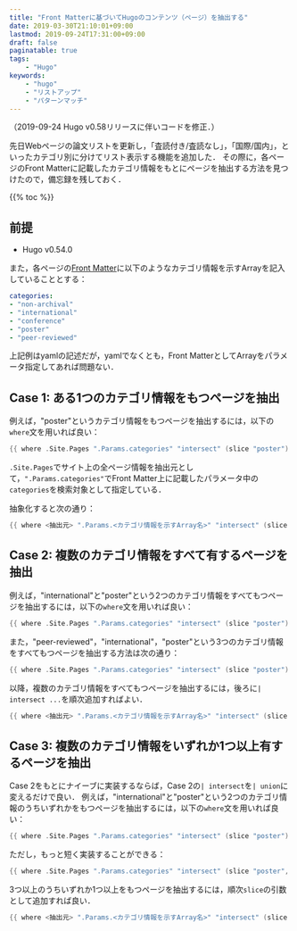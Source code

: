 ```yaml
---
title: "Front Matterに基づいてHugoのコンテンツ（ページ）を抽出する"
date: 2019-03-30T21:10:01+09:00
lastmod: 2019-09-24T17:31:00+09:00
draft: false
paginatable: true
tags:
    - "Hugo"
keywords:
    - "hugo"
    - "リストアップ"
    - "パターンマッチ"
---
```


（2019-09-24 Hugo v0.58リリースに伴いコードを修正．）

先日Webページの論文リストを更新し，「査読付き/査読なし」，「国際/国内」，といったカテゴリ別に分けてリスト表示する機能を追加した．
その際に，各ページのFront Matterに記載したカテゴリ情報をもとにページを抽出する方法を見つけたので，備忘録を残しておく．

<!--more-->

{{% toc %}}

## 前提

- Hugo v0.54.0

また，各ページの[Front Matter](https://gohugo.io/content-management/front-matter/)に以下のようなカテゴリ情報を示すArrayを記入していることとする：
```yaml
categories:
- "non-archival"
- "international"
- "conference"
- "poster"
- "peer-reviewed"
```

上記例はyamlの記述だが，yamlでなくとも，Front MatterとしてArrayをパラメータ指定してあれば問題ない．

## Case 1: ある1つのカテゴリ情報をもつページを抽出

例えば，"poster"というカテゴリ情報をもつページを抽出するには，以下の`where`文を用いれば良い：
```go
{{ where .Site.Pages ".Params.categories" "intersect" (slice "poster") }}
```

`.Site.Pages`でサイト上の全ページ情報を抽出元として，`".Params.categories"`でFront Matter上に記載したパラメータ中の`categories`を検索対象として指定している．

抽象化すると次の通り：
```go
{{ where <抽出元> ".Params.<カテゴリ情報を示すArray名>" "intersect" (slice "<抽出するカテゴリ情報>") }}
```

## Case 2: 複数のカテゴリ情報を**すべて**有するページを抽出

例えば，"international"と"poster"という2つのカテゴリ情報をすべてもつページを抽出するには，以下の`where`文を用いれば良い：
```go
{{ where .Site.Pages ".Params.categories" "intersect" (slice "poster") | intersect (where .Site.Pages ".Params.categories" "intersect" (slice "international")) }}
```

また，"peer-reviewed"，"international"，"poster"という3つのカテゴリ情報をすべてもつページを抽出する方法は次の通り：
```go
{{ where .Site.Pages ".Params.categories" "intersect" (slice "poster") | intersect (where .Site.Pages ".Params.categories" "intersect" (slice "international")) | intersect (where .Site.Pages ".Params.categories" "intersect" (slice "peer-reviewed")) }}
```

以降，複数のカテゴリ情報をすべてもつページを抽出するには，後ろに`| intersect ...`を順次追加すればよい．

```go
{{ where <抽出元> ".Params.<カテゴリ情報を示すArray名>" "intersect" (slice "<カテゴリ情報1>") | intersect (where <抽出元> ".Params.<カテゴリ情報を示すArray名>" "intersect" (slice "<カテゴリ情報2>")) | intersect (where <抽出元> ".Params.<カテゴリ情報を示すArray名>" "intersect" (slice "<カテゴリ情報3>")) | intersect (where <抽出元> ".Params.<カテゴリ情報を示すArray名>" "intersect" (slice "<カテゴリ情報3>")) [| intersect...] }}
```

## Case 3: 複数のカテゴリ情報を**いずれか1つ以上**有するページを抽出

Case 2をもとにナイーブに実装するならば，Case 2の`| intersect`を`| union`に変えるだけで良い．
例えば，"international"と"poster"という2つのカテゴリ情報のうちいずれかをもつページを抽出するには，以下の`where`文を用いれば良い：
```go
{{ where .Site.Pages ".Params.categories" "intersect" (slice "poster") | union (where .Site.Pages ".Params.categories" "intersect" (slice "international")) }}
```

ただし，もっと短く実装することができる：
```go
{{ where .Site.Pages ".Params.categories" "intersect" (slice "poster", "international") }}
```

3つ以上のうちいずれか1つ以上をもつページを抽出するには，順次`slice`の引数として追加すれば良い．

```go
{{ where <抽出元> ".Params.<カテゴリ情報を示すArray名>" "intersect" (slice "<カテゴリ情報1>", "<カテゴリ情報2>", "<カテゴリ情報3>" [, "<カテゴリ情報4>"...]) }}
```
